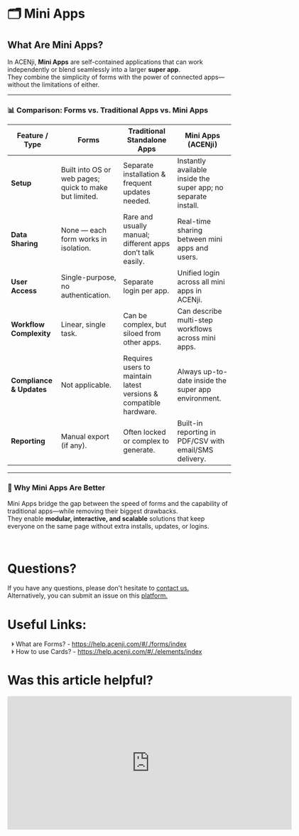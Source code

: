 # 🗂️ Mini Apps

## What Are Mini Apps?

In ACENji, **Mini Apps** are self-contained applications that can work independently or blend seamlessly into a larger **super app**.  
They combine the simplicity of forms with the power of connected apps—without the limitations of either.

---

### 📊 Comparison: Forms vs. Traditional Apps vs. Mini Apps

| Feature / Type | Forms | Traditional Standalone Apps | **Mini Apps (ACENji)** |
| -------------- | ----- | --------------------------- | ---------------------- |
| **Setup** | Built into OS or web pages; quick to make but limited. | Separate installation & frequent updates needed. | Instantly available inside the super app; no separate install. |
| **Data Sharing** | None — each form works in isolation. | Rare and usually manual; different apps don’t talk easily. | Real-time sharing between mini apps and users. |
| **User Access** | Single-purpose, no authentication. | Separate login per app. | Unified login across all mini apps in ACENji. |
| **Workflow Complexity** | Linear, single task. | Can be complex, but siloed from other apps. | Can describe multi-step workflows across mini apps. |
| **Compliance & Updates** | Not applicable. | Requires users to maintain latest versions & compatible hardware. | Always up-to-date inside the super app environment. |
| **Reporting** | Manual export (if any). | Often locked or complex to generate. | Built-in reporting in PDF/CSV with email/SMS delivery. |

---

### 🚀 Why Mini Apps Are Better
Mini Apps bridge the gap between the speed of forms and the capability of traditional apps—while removing their biggest drawbacks.  
They enable **modular, interactive, and scalable** solutions that keep everyone on the same page without extra installs, updates, or logins.




<p style="margin-top:70px;"></p>

# Questions? 

If you have any questions, please don't hesitate to <a href="https://www.acenji.com/contact" target="_blank" rel="noopener">contact us.</a>   
Alternatively, you can submit an issue on this <a href="https://github.com/acenji/acenji-help/issues" target="_blank" rel="noopener">platform.</a>  
  



# Useful Links:

<span class="triangle"></span> What are Forms? - https://help.acenji.com/#/./forms/index     
<span class="triangle"></span> How to use Cards? - https://help.acenji.com/#/./elements/index     
  


<style>
.triangle {
display: inline-block;
width: 0;
height: 0;
border-style: solid;
border-width: 5px 0 5px 5px;
border-color: transparent transparent transparent #595959;
margin-left: 10px;
}
</style>
<p style="margin-top:30px;"></p>  

  


# Was this article helpful?

<iframe src="https://docs.google.com/forms/d/e/1FAIpQLSdtFpZwCq1KNronh5NU0NjuHXdogq_OGKsJCBfyyX9ymIMQ5Q/viewform?embedded=true" width="640" height="300" frameborder="0" marginheight="0" marginwidth="0">Wird geladen…</iframe>






